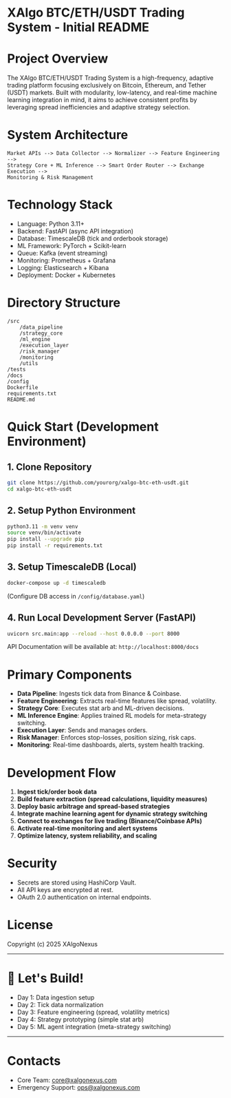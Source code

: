 # XAlgo BTC/ETH/USDT Trading System - Initial README

# Project Overview
The XAlgo BTC/ETH/USDT Trading System is a high-frequency, adaptive trading platform focusing exclusively on Bitcoin, Ethereum, and Tether (USDT) markets. Built with modularity, low-latency, and real-time machine learning integration in mind, it aims to achieve consistent profits by leveraging spread inefficiencies and adaptive strategy selection.

# System Architecture
```
Market APIs --> Data Collector --> Normalizer --> Feature Engineering -->
Strategy Core + ML Inference --> Smart Order Router --> Exchange Execution -->
Monitoring & Risk Management
```

# Technology Stack
- Language: Python 3.11+
- Backend: FastAPI (async API integration)
- Database: TimescaleDB (tick and orderbook storage)
- ML Framework: PyTorch + Scikit-learn
- Queue: Kafka (event streaming)
- Monitoring: Prometheus + Grafana
- Logging: Elasticsearch + Kibana
- Deployment: Docker + Kubernetes

# Directory Structure
```
/src
    /data_pipeline
    /strategy_core
    /ml_engine
    /execution_layer
    /risk_manager
    /monitoring
    /utils
/tests
/docs
/config
Dockerfile
requirements.txt
README.md
```

# Quick Start (Development Environment)

## 1. Clone Repository
```bash
git clone https://github.com/yourorg/xalgo-btc-eth-usdt.git
cd xalgo-btc-eth-usdt
```

## 2. Setup Python Environment
```bash
python3.11 -m venv venv
source venv/bin/activate
pip install --upgrade pip
pip install -r requirements.txt
```

## 3. Setup TimescaleDB (Local)
```bash
docker-compose up -d timescaledb
```
(Configure DB access in `/config/database.yaml`)

## 4. Run Local Development Server (FastAPI)
```bash
uvicorn src.main:app --reload --host 0.0.0.0 --port 8000
```

API Documentation will be available at: `http://localhost:8000/docs`

# Primary Components
- **Data Pipeline**: Ingests tick data from Binance & Coinbase.
- **Feature Engineering**: Extracts real-time features like spread, volatility.
- **Strategy Core**: Executes stat arb and ML-driven decisions.
- **ML Inference Engine**: Applies trained RL models for meta-strategy switching.
- **Execution Layer**: Sends and manages orders.
- **Risk Manager**: Enforces stop-losses, position sizing, risk caps.
- **Monitoring**: Real-time dashboards, alerts, system health tracking.

# Development Flow
1. **Ingest tick/order book data**
2. **Build feature extraction (spread calculations, liquidity measures)**
3. **Deploy basic arbitrage and spread-based strategies**
4. **Integrate machine learning agent for dynamic strategy switching**
5. **Connect to exchanges for live trading (Binance/Coinbase APIs)**
6. **Activate real-time monitoring and alert systems**
7. **Optimize latency, system reliability, and scaling**

# Security
- Secrets are stored using HashiCorp Vault.
- All API keys are encrypted at rest.
- OAuth 2.0 authentication on internal endpoints.

# License
Copyright (c) 2025 XAlgoNexus

---

# 🚀 Let's Build!
- Day 1: Data ingestion setup
- Day 2: Tick data normalization
- Day 3: Feature engineering (spread, volatility metrics)
- Day 4: Strategy prototyping (simple stat arb)
- Day 5: ML agent integration (meta-strategy switching)

---

# Contacts
- Core Team: core@xalgonexus.com
- Emergency Support: ops@xalgonexus.com
